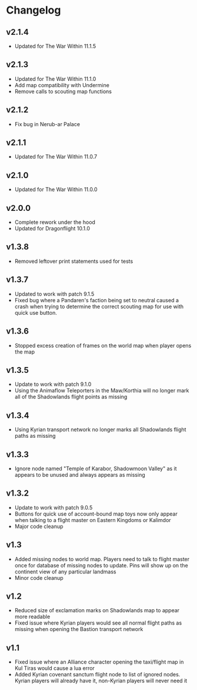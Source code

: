 # Changelog
## v2.1.4
* Updated for The War Within 11.1.5

## v2.1.3
* Updated for The War Within 11.1.0
* Add map compatibility with Undermine
* Remove calls to scouting map functions

## v2.1.2
* Fix bug in Nerub-ar Palace

## v2.1.1
* Updated for The War Within 11.0.7

## v2.1.0
* Updated for The War Within 11.0.0

## v2.0.0
* Complete rework under the hood
* Updated for Dragonflight 10.1.0

## v1.3.8
* Removed leftover print statements used for tests

## v1.3.7
* Updated to work with patch 9.1.5
* Fixed bug where a Pandaren's faction being set to neutral caused a crash when trying to determine the correct scouting map for use with quick use button.

## v1.3.6
* Stopped excess creation of frames on the world map when player opens the map

## v1.3.5
* Update to work with patch 9.1.0
* Using the Animaflow Teleporters in the Maw/Korthia will no longer mark all of the Shadowlands flight points as missing

## v1.3.4
* Using Kyrian transport network no longer marks all Shadowlands flight paths as missing

## v1.3.3
* Ignore node named "Temple of Karabor, Shadowmoon Valley" as it appears to be unused and always appears as missing

## v1.3.2
* Update to work with patch 9.0.5
* Buttons for quick use of account-bound map toys now only appear when talking to a flight master on Eastern Kingdoms or Kalimdor
* Major code cleanup

## v1.3
* Added missing nodes to world map. Players need to talk to flight master once for database of missing nodes to update. Pins will show up on the continent view of any particular landmass
* Minor code cleanup

## v1.2
* Reduced size of exclamation marks on Shadowlands map to appear more readable
* Fixed issue where Kyrian players would see all normal flight paths as missing when opening the Bastion transport network

## v1.1
* Fixed issue where an Alliance character opening the taxi/flight map in Kul Tiras would cause a lua error
* Added Kyrian covenant sanctum flight node to list of ignored nodes. Kyrian players will already have it, non-Kyrian players will never need it
